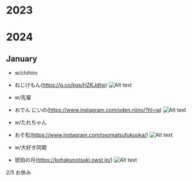 # 2023
# 2024

## January
- w/chihiro
- ねじけもん(https://g.co/kgs/HZKJdtw)
![Alt text](0D66F252-2B41-4143-86FE-899384074FAA.jpeg)

- w/先輩
- おでん にいの(https://www.instagram.com/oden.niino/?hl=ja)
![Alt text](3D573B91-C587-4DA0-AC2C-DE9962FE6B1F.jpeg)

- w/たれちゃん
- おそ松(https://www.instagram.com/osomatsufukuoka/)
![Alt text](C5C7904E-7B85-4F84-8F92-499158CF76FF.jpeg)

- w/大好き同期
- 琥珀の月(https://kohakunotsuki.owst.jp/)
![Alt text](46758367-0E6D-4BB1-894B-0BE69041D0B0.jpeg)

2/5 お休み
